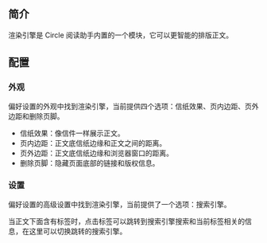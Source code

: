 简介
--

渲染引擎是 Circle 阅读助手内置的一个模块，它可以更智能的排版正文。

配置
--

### 外观

偏好设置的外观中找到渲染引擎，当前提供四个选项：信纸效果、页内边距、页外边距和删除页脚。

*   信纸效果：像信件一样展示正文。
*   页内边距：正文底信纸边缘和正文之间的距离。
*   页外边距：正文底信纸边缘和浏览器窗口的距离。
*   删除页脚：隐藏页面底部的链接和版权信息。

### 设置

偏好设置的高级设置中找到渲染引擎，当前提供了一个选项：搜索引擎。

当正文下面含有标签时，点击标签可以跳转到搜索引擎搜索和当前标签相关的信息，在这里可以切换跳转的搜索引擎。